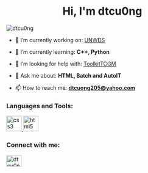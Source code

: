 <h1 align="center">Hi, I'm dtcu0ng</h1>
<p align="left"> <img src="https://komarev.com/ghpvc/?username=dtcu0ng" alt="dtcu0ng" /> </p>

- 🔭 I’m currently working on: [UNWDS](https://github.com/UnnamedNetwork/UNWDS)

- 🌱 I’m currently learning: **C++, Python**

- 🤝 I’m looking for help with: [ToolkitTCGM](https://github.com/dtcu0ng/ToolkitTCGM)

- 💬 Ask me about: **HTML, Batch and AutoIT**

- 📫 How to reach me: **dtcuong205@yahoo.com**

<h3 align="left">Languages and Tools:</h3>
<p align="left"> <a href="https://www.w3schools.com/css/" target="_blank"> <img src="https://devicons.github.io/devicon/devicon.git/icons/css3/css3-original-wordmark.svg" alt="css3" width="40" height="40"/> </a> <a href="https://www.w3.org/html/" target="_blank"> <img src="https://devicons.github.io/devicon/devicon.git/icons/html5/html5-original-wordmark.svg" alt="html5" width="40" height="40"/> </a> </p>

<p align="left">
<h3 align="left">Connect with me:</h3>
<a href="https://twitter.com/dtcu0ng" target="blank"><img align="center" src="https://cdn.jsdelivr.net/npm/simple-icons@3.0.1/icons/twitter.svg" alt="dtcu0ng" height="30" width="40" /></a>
</p>

